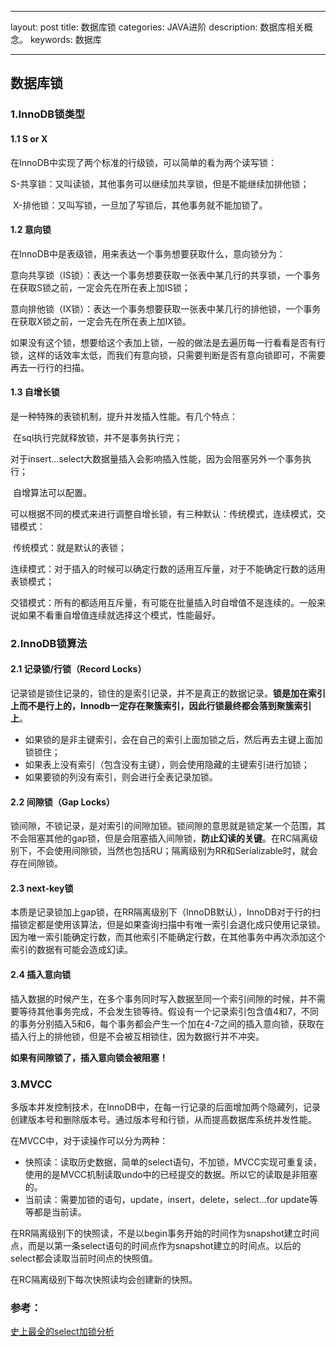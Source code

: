 ﻿---

layout: post
title: 数据库锁
categories: JAVA进阶
description: 数据库相关概念。
keywords: 数据库

---

## 数据库锁

### 1.InnoDB锁类型

#### 1.1 S or X

在InnoDB中实现了两个标准的行级锁，可以简单的看为两个读写锁：

​	S-共享锁：又叫读锁，其他事务可以继续加共享锁，但是不能继续加排他锁；

​	X-排他锁：又叫写锁，一旦加了写锁后，其他事务就不能加锁了。

#### 1.2 意向锁

在InnoDB中是表级锁，用来表达一个事务想要获取什么，意向锁分为：

​	意向共享锁（IS锁）：表达一个事务想要获取一张表中某几行的共享锁，一个事务在获取S锁之前，一定会先在所在表上加IS锁；

​	意向排他锁（IX锁）：表达一个事务想要获取一张表中某几行的排他锁，一个事务在获取X锁之前，一定会先在所在表上加IX锁。

如果没有这个锁，想要给这个表加上锁，一般的做法是去遍历每一行看看是否有行锁，这样的话效率太低，而我们有意向锁，只需要判断是否有意向锁即可，不需要再去一行行的扫描。

#### 1.3 自增长锁

是一种特殊的表锁机制，提升并发插入性能。有几个特点：

​	在sql执行完就释放锁，并不是事务执行完；

​	对于insert...select大数据量插入会影响插入性能，因为会阻塞另外一个事务执行；

​	自增算法可以配置。

可以根据不同的模式来进行调整自增长锁，有三种默认：传统模式，连续模式，交错模式：

​	传统模式：就是默认的表锁；

​	连续模式：对于插入的时候可以确定行数的适用互斥量，对于不能确定行数的适用表锁模式；

​	交错模式：所有的都适用互斥量，有可能在批量插入时自增值不是连续的。一般来说如果不看重自增值连续就选择这个模式，性能最好。

### 2.InnoDB锁算法

#### 2.1 记录锁/行锁（Record Locks）

记录锁是锁住记录的，锁住的是索引记录，并不是真正的数据记录。**锁是加在索引上而不是行上的，Innodb一定存在聚簇索引，因此行锁最终都会落到聚簇索引上**。

- 如果锁的是非主键索引，会在自己的索引上面加锁之后，然后再去主键上面加锁锁住；
- 如果表上没有索引（包含没有主键），则会使用隐藏的主键索引进行加锁；
- 如果要锁的列没有索引，则会进行全表记录加锁。

#### 2.2 间隙锁（Gap Locks）

锁间隙，不锁记录，是对索引的间隙加锁。锁间隙的意思就是锁定某一个范围，其不会阻塞其他的gap锁，但是会阻塞插入间隙锁，**防止幻读的关键**。在RC隔离级别下，不会使用间隙锁，当然也包括RU；隔离级别为RR和Serializable时，就会存在间隙锁。

#### 2.3 next-key锁

本质是记录锁加上gap锁，在RR隔离级别下（InnoDB默认），InnoDB对于行的扫描锁定都是使用该算法，但是如果查询扫描中有唯一索引会退化成只使用记录锁。因为唯一索引能确定行数，而其他索引不能确定行数，在其他事务中再次添加这个索引的数据有可能会造成幻读。

#### 2.4 插入意向锁

插入数据的时候产生，在多个事务同时写入数据至同一个索引间隙的时候，并不需要等待其他事务完成，不会发生锁等待。假设有一个记录索引包含值4和7，不同的事务分别插入5和6，每个事务都会产生一个加在4-7之间的插入意向锁，获取在插入行上的排他锁，但是不会被互相锁住，因为数据行并不冲突。

**如果有间隙锁了，插入意向锁会被阻塞！**

### 3.MVCC

多版本并发控制技术，在InnoDB中，在每一行记录的后面增加两个隐藏列，记录创建版本号和删除版本号。通过版本号和行锁，从而提高数据库系统并发性能。

在MVCC中，对于读操作可以分为两种：

- 快照读：读取历史数据，简单的select语句，不加锁，MVCC实现可重复读，使用的是MVCC机制读取undo中的已经提交的数据。所以它的读取是非阻塞的。
- 当前读：需要加锁的语句，update，insert，delete，select...for update等等都是当前读。

在RR隔离级别下的快照读，不是以begin事务开始的时间作为snapshot建立时间点，而是以第一条select语句的时间点作为snapshot建立的时间点。以后的select都会读取当前时间点的快照值。

在RC隔离级别下每次快照读均会创建新的快照。

### 参考：

[史上最全的select加锁分析](https://www.cnblogs.com/rjzheng/p/9950951.html)